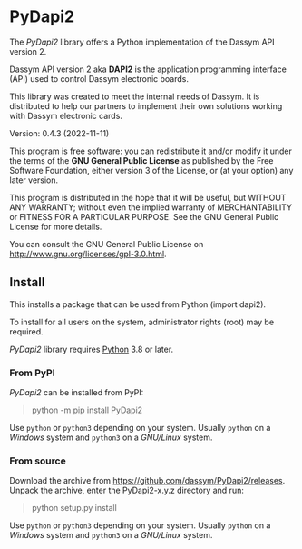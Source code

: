 # PyDapi2
The *PyDapi2* library offers a Python implementation of the Dassym API version 2.

Dassym API version 2 aka **DAPI2** is the application programming interface (API) used to
control Dassym electronic boards.

This library was created to meet the internal needs of Dassym. It is distributed to help 
our partners to implement their own solutions working with Dassym electronic cards.

Version: 0.4.3 (2022-11-11)

This program is free software: you can redistribute it and/or modify 
it under the terms of the **GNU General Public License** as published by 
the Free Software Foundation, either version 3 of the License, or 
(at your option) any later version.

This program is distributed in the hope that it will be useful, 
but WITHOUT ANY WARRANTY; without even the implied warranty of 
MERCHANTABILITY or FITNESS FOR A PARTICULAR PURPOSE.  See the 
GNU General Public License for more details. 

You can consult the GNU General Public License on <http://www.gnu.org/licenses/gpl-3.0.html>.


## Install

This installs a package that can be used from Python (import dapi2).

To install for all users on the system, administrator rights (root) may be required.

*PyDapi2* library requires [Python](https://www.python.org) 3.8 or later.

### From PyPI

*PyDapi2* can be installed from PyPI:

> python -m pip install PyDapi2

Use `python` or `python3` depending on your system.
Usually `python` on a *Windows* system and `python3` on a *GNU/Linux* system.


### From source

Download the archive from <https://github.com/dassym/PyDapi2/releases>.
Unpack the archive, enter the PyDapi2-x.y.z directory and run:

> python setup.py install 

Use `python` or `python3` depending on your system.
Usually `python` on a *Windows* system and `python3` on a *GNU/Linux* system.

